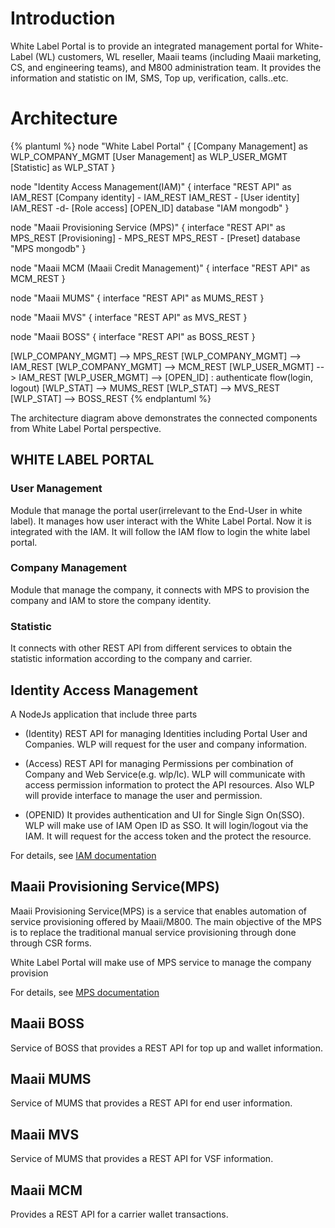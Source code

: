 # Introduction

White Label Portal is to provide an integrated management portal for White-Label (WL) customers, WL reseller, Maaii teams (including Maaii marketing, CS, and engineering teams), and M800 administration team. It provides the information and statistic on IM, SMS, Top up, verification, calls..etc.

# Architecture

{% plantuml %}
node "White Label Portal" {
  [Company Management] as WLP_COMPANY_MGMT
  [User Management] as WLP_USER_MGMT
  [Statistic] as WLP_STAT
}

node "Identity Access Management(IAM)" {
  interface "REST API" as IAM_REST
  [Company identity] - IAM_REST
  IAM_REST - [User identity]
  IAM_REST -d- [Role access]
  [OPEN_ID]
  database "IAM mongodb"
}

node "Maaii Provisioning Service (MPS)" {
  interface "REST API" as MPS_REST
  [Provisioning] - MPS_REST
  MPS_REST - [Preset]
  database "MPS mongodb"
}

node "Maaii MCM (Maaii Credit Management)" {
  interface "REST API" as MCM_REST
}

node "Maaii MUMS" {
  interface "REST API" as MUMS_REST
}

node "Maaii MVS" {
  interface "REST API" as MVS_REST
}

node "Maaii BOSS" {
  interface "REST API" as BOSS_REST
}

[WLP_COMPANY_MGMT] --> MPS_REST
[WLP_COMPANY_MGMT] --> IAM_REST
[WLP_COMPANY_MGMT] --> MCM_REST
[WLP_USER_MGMT] --> IAM_REST
[WLP_USER_MGMT] --> [OPEN_ID] : authenticate flow(login, logout)
[WLP_STAT] --> MUMS_REST
[WLP_STAT] --> MVS_REST
[WLP_STAT] --> BOSS_REST
{% endplantuml %}

The architecture diagram above demonstrates the connected components from White Label Portal perspective.

## WHITE LABEL PORTAL

### User Management

Module that manage the portal user(irrelevant to the End-User in white label). It manages how user interact with the White Label Portal. Now it is integrated with the IAM. It will follow the IAM flow to login the white label portal.

### Company Management

Module that manage the company, it connects with MPS to provision the company and IAM to store the company identity.

### Statistic

It connects with other REST API from different services to obtain the statistic information according to the company and carrier.

## Identity Access Management

A NodeJs application that include three parts

- (Identity) REST API for managing Identities including Portal User and Companies. WLP will request for the user and company information.

- (Access) REST API for managing Permissions per combination of Company and Web Service(e.g. wlp/lc). WLP will communicate with access permission information to protect the API resources. Also WLP will provide interface to manage the user and permission.

- (OPENID) It provides authentication and UI for Single Sign On(SSO). WLP will make use of IAM Open ID as SSO. It will login/logout via the IAM. It will request for the access token and the protect the resource.

For details, see [IAM documentation](http://deploy.dev.maaii.com:9080)

## Maaii Provisioning Service(MPS)
Maaii Provisioning Service(MPS) is a service that enables automation of service provisioning offered by
Maaii/M800. The main objective of the MPS is to replace the traditional manual service provisioning
through done through CSR forms.

White Label Portal will make use of MPS service to manage the company provision

For details, see [MPS documentation](http://deploy.dev.maaii.com:9080)

## Maaii BOSS

Service of BOSS that provides a REST API for top up and wallet information.

## Maaii MUMS

Service of MUMS that provides a REST API for end user information.

## Maaii MVS

Service of MUMS that provides a REST API for VSF information.

## Maaii MCM

Provides a REST API for a carrier wallet transactions.
